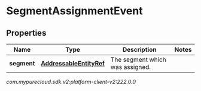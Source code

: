 # SegmentAssignmentEvent


## Properties

| Name | Type | Description | Notes |
| ------------ | ------------- | ------------- | ------------- |
| **segment** | [**AddressableEntityRef**](AddressableEntityRef) | The segment which was assigned. |  |




_com.mypurecloud.sdk.v2:platform-client-v2:222.0.0_

